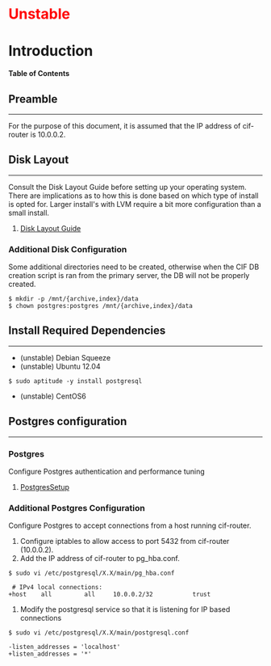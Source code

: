<font color='red'>
<h1>Unstable</h1>
</font>

# Introduction #

**Table of Contents**


## Preamble ##

---

For the purpose of this document, it is assumed that the IP address of cif-router is 10.0.0.2.

## Disk Layout ##

---

Consult the Disk Layout Guide before setting up your operating system. There are implications as to how this is done based on which type of install is opted for. Larger install's with LVM require a bit more configuration than a small install.

  1. [Disk Layout Guide](DiskLayout_v1.md)

### Additional Disk Configuration ###
Some additional directories need to be created, otherwise when the CIF DB creation script is ran from the primary server, the DB will not be properly created.

```
$ mkdir -p /mnt/{archive,index}/data
$ chown postgres:postgres /mnt/{archive,index}/data
```

## Install Required Dependencies ##

---

  * (unstable) Debian Squeeze
  * (unstable) Ubuntu 12.04
```
$ sudo aptitude -y install postgresql
```
  * (unstable) CentOS6

## Postgres configuration ##

---

### Postgres ###
Configure Postgres authentication and performance tuning
  1. [PostgresSetup](PostgresInstall_v1.md)

### Additional Postgres Configuration ###
Configure Postgres to accept connections from a host running cif-router.

  1. Configure iptables to allow access to port 5432 from cif-router (10.0.0.2).
  1. Add the IP address of cif-router  to pg\_hba.conf.
```
$ sudo vi /etc/postgresql/X.X/main/pg_hba.conf
```
```
 # IPv4 local connections:
+host	 all	     all	 10.0.0.2/32	       trust
```
  1. Modify the postgresql service so that it is listening for IP based connections
```
$ sudo vi /etc/postgresql/X.X/main/postgresql.conf
```
```
-listen_addresses = 'localhost'
+listen_addresses = '*'
```